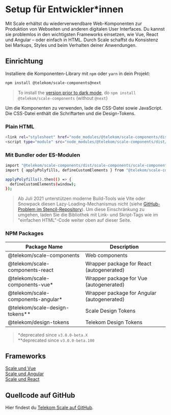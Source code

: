 # Setup für Entwickler\*innen

Mit Scale erhältst du wiederverwendbare Web-Komponenten zur Produktion von Webseiten und anderen digitalen User Interfaces. Du kannst sie problemlos in den wichtigsten Frameworks einsetzen, wie Vue, React und Angular – oder einfach in HTML. Durch Scale schaffst du Konsistenz bei Markups, Styles und beim Verhalten deiner Anwendungen.

## Einrichtung

Installiere die Komponenten-Library mit `npm` oder `yarn` in dein Projekt:

```bash
npm install @telekom/scale-components@next
```

> To install the <a href="https://github.com/telekom/scale/releases/tag/v3.0.0-beta.53" target="_blank" rel="noopener noreferrer">version prior to dark mode</a>, do `npm install @telekom/scale-components` (without `@next`)

Um die Komponenten zu verwenden, lade die CSS-Datei sowie JavaScript. Die CSS-Datei enthält die Schriftarten und die Design-Tokens.

### Plain HTML

```bash
<link rel="stylesheet" href="node_modules/@telekom/scale-components/dist/scale-components/scale-components.css">
<script type="module" src="node_modules/@telekom/scale-components/dist/scale-components/scale-components.esm.js"></script>
```

### Mit Bundler oder ES-Modulen

```bash
import "@telekom/scale-components/dist/scale-components/scale-components.css";
import { applyPolyfills, defineCustomElements } from "@telekom/scale-components/loader";

applyPolyfills().then(() => {
  defineCustomElements(window);
});
```

> Ab Juli 2021 unterstützen moderne Build-Tools wie Vite oder Snowpack diesen Lazy-Loading-Mechanismus nicht (siehe [GitHub-Problem im Stencil-Repository](https://github.com/ionic-team/stencil/issues/2827)). Um diese Einschränkung zu umgehen, laden Sie die Bibliothek mit Link- und Skript-Tags wie im "einfachen HTML"-Code weiter oben auf dieser Seite.

### NPM Packages

| Package Name                        | Description                                 |
| ----------------------------------- | ------------------------------------------- |
| @telekom/scale-components           | Web components                              |
| @telekom/scale-components-react     | Wrapper package for React (autogenerated)   |
| @telekom/scale-components-vue\*     | Wrapper package for Vue (autogenerated)     |
| @telekom/scale-components-angular\* | Wrapper package for Angular (autogenerated) |
| @telekom/scale-design-tokens\*\*    | Scale Design Tokens                         |
| @telekom/design-tokens              | Telekom Design Tokens                       |

> \*deprecated since `v3.0.0-beta.X`  
> \*\*deprecated since `v3.0.0-beta.100`

## Frameworks

[Scale und Vue](./?path=/docs/setup-info-scale-and-vue--page)<br/>
[Scale und Angular](./?path=/docs/setup-info-scale-and-angular--page)<br/>
[Scale und React](./?path=/docs/setup-info-scale-and-react--page)

## Quellcode auf GitHub

Hier findest du [Telekom Scale auf GitHub](https://github.com/telekom/scale/).
